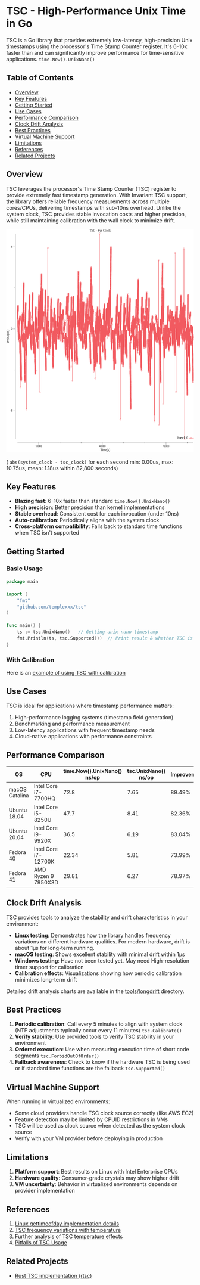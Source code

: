 # TSC - High-Performance Unix Time in Go
TSC is a Go library that provides extremely low-latency, high-precision Unix timestamps using the processor's Time Stamp Counter register. It's 6-10x faster than and can significantly improve performance for time-sensitive applications. `time.Now().UnixNano()`
## Table of Contents
- [Overview](#overview)
- [Key Features](#key-features)
- [Getting Started](#getting-started)
- [Use Cases](#use-cases)
- [Performance Comparison](#performance-comparison)
- [Clock Drift Analysis](#clock-drift-analysis)
- [Best Practices](#best-practices)
- [Virtual Machine Support](#virtual-machine-support)
- [Limitations](#limitations)
- [References](#references)
- [Related Projects](#related-projects)

## Overview
TSC leverages the processor's Time Stamp Counter (TSC) register to provide extremely fast timestamp generation. With Invariant TSC support, the library offers reliable frequency measurements across multiple cores/CPUs, delivering timestamps with sub-10ns overhead.
Unlike the system clock, TSC provides stable invocation costs and higher precision, while still maintaining calibration with the wall clock to minimize drift.

 <img src="tools/longdrift/longdrift_2025-04-27T004706.PNG" width = "600" height="600"/>

( `abs(system_clock - tsc_clock)` for each second min: 0.00us, max: 10.75us, mean: 1.18us within 82,800 seconds)

## Key Features
- **Blazing fast**: 6-10x faster than standard `time.Now().UnixNano()`
- **High precision**: Better precision than kernel implementations
- **Stable overhead**: Consistent cost for each invocation (under 10ns)
- **Auto-calibration**: Periodically aligns with the system clock
- **Cross-platform compatibility**: Falls back to standard time functions when TSC isn't supported

## Getting Started

### Basic Usage

``` go
package main

import (
	"fmt"
	"github.com/templexxx/tsc"
)

func main() {
	ts := tsc.UnixNano()   // Getting unix nano timestamp
	fmt.Println(ts, tsc.Supported())  // Print result & whether TSC is supported
}
```

### With Calibration

Here is an [example of using TSC with calibration](examples/with-calibration.go)

## Use Cases
TSC is ideal for applications where timestamp performance matters:
1. High-performance logging systems (timestamp field generation)
2. Benchmarking and performance measurement
3. Low-latency applications with frequent timestamp needs
4. Cloud-native applications with performance constraints

## Performance Comparison

| OS             | CPU                  | time.Now().UnixNano() ns/op | tsc.UnixNano() ns/op | Improvement |
|----------------|----------------------|-----------------------------|----------------------|-------------|
| macOS Catalina | Intel Core i7-7700HQ | 72.8                        | 7.65                 | 89.49%      |
| Ubuntu 18.04   | Intel Core i5-8250U  | 47.7                        | 8.41                 | 82.36%      |
| Ubuntu 20.04   | Intel Core i9-9920X  | 36.5                        | 6.19                 | 83.04%      |
| Fedora 40      | Intel Core i7-12700K | 22.34                       | 5.81                 | 73.99%      |
| Fedora 41      | AMD Ryzen 9 7950X3D  | 29.81                       | 6.27                 | 78.97%      |

## Clock Drift Analysis
TSC provides tools to analyze the stability and drift characteristics in your environment:

- **Linux testing**: Demonstrates how the library handles frequency variations on different hardware qualities. For modern hardware, drift is about 1μs for long-term running.
- **macOS testing**: Shows excellent stability with minimal drift within 1μs
- **Windows testing**: Have not been tested yet. May need High-resolution timer support for calibration
- **Calibration effects**: Visualizations showing how periodic calibration minimizes long-term drift

Detailed drift analysis charts are available in the [tools/longdrift](tools/longdrift/README.md) directory.
## Best Practices
1. **Periodic calibration**: Call every 5 minutes to align with system clock (NTP adjustments typically occur every 11 minutes) `tsc.Calibrate()`
2. **Verify stability**: Use provided tools to verify TSC stability in your environment
3. **Ordered execution**: Use when measuring execution time of short code segments `tsc.ForbidOutOfOrder()`
4. **Fallback awareness**: Check to know if the hardware TSC is being used or if standard time functions are the fallback `tsc.Supported()`

## Virtual Machine Support
When running in virtualized environments:
- Some cloud providers handle TSC clock source correctly (like AWS EC2)
- Feature detection may be limited by CPUID restrictions in VMs
- TSC will be used as clock source when detected as the system clock source
- Verify with your VM provider before deploying in production

## Limitations
1. **Platform support**: Best results on Linux with Intel Enterprise CPUs
2. **Hardware quality**: Consumer-grade crystals may show higher drift
3. **VM uncertainty**: Behavior in virtualized environments depends on provider implementation

## References
1. [Linux gettimeofday implementation details](https://stackoverflow.com/questions/13230719/how-is-the-microsecond-time-of-linux-gettimeofday-obtained-and-what-is-its-acc)
2. [TSC frequency variations with temperature](https://community.intel.com/t5/Software-Tuning-Performance/TSC-frequency-variations-with-temperature/td-p/1098982)
3. [Further analysis of TSC temperature effects](https://community.intel.com/t5/Software-Tuning-Performance/TSC-frequency-variations-with-temperature/m-p/1126518)
4. [Pitfalls of TSC Usage](http://oliveryang.net/2015/09/pitfalls-of-TSC-usage)

## Related Projects
- [Rust TSC implementation (rtsc)](https://github.com/templexxx/rtsc)
